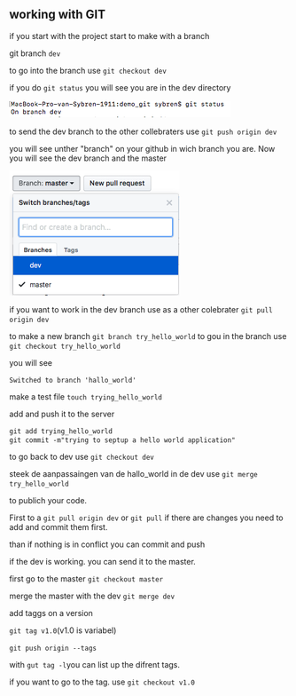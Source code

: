 ## working with GIT

if you start with the project start to make with a branch

git branch `dev`

to go into the branch use `git checkout dev`

if you do `git status` you will see you are in the dev directory 

![map](./pictures/pic1.png)

to send the dev branch to the other collebraters use `git push origin dev`

you will see unther "branch" on your github in wich branch you are. Now you will see the dev branch and the master

![map](./pictures/pic2.png)

if you want to work in the dev branch use as a other colebrater `git pull origin dev`

to make a new branch `git branch try_hello_world`
to gou in the branch use `git checkout try_hello_world`


you will see

```
Switched to branch 'hallo_world'
```

make a test file `touch trying_hello_world`


add and push it to the server

```
git add trying_hello_world 
git commit -m"trying to septup a hello world application"
```

to go back to dev use `git checkout dev`

steek de aanpassaingen van de hallo_world in de dev use `git merge try_hello_world`









to publich your code.


First to a `git pull origin dev` or `git pull`
if there are changes you need to add and commit them first.



than if nothing is in conflict you can commit and push


if the dev is working. you can send it to the master. 

first go to the master
`git checkout master`

merge the master with the dev
`git merge dev`


add taggs on a version


`git tag v1.0`(v1.0 is variabel)

`git push origin --tags`

with `gut tag -l`you can list up the difrent tags.

if you want to go to the tag. use `git checkout v1.0`



